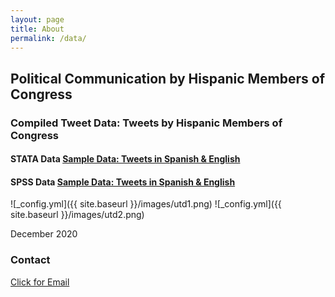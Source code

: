 ```yaml
---
layout: page
title: About
permalink: /data/
---
```


## Political Communication by Hispanic Members of Congress

### Compiled Tweet Data: Tweets by Hispanic Members of Congress

#### STATA Data [Sample Data: Tweets in Spanish & English](/images/EngSpanTweets.dta)

#### SPSS Data [Sample Data: Tweets in Spanish & English](/images/EngSpanTweets.sav)



![_config.yml]({{ site.baseurl }}/images/utd1.png)
![_config.yml]({{ site.baseurl }}/images/utd2.png)

December 2020

### Contact
[Click for Email](mailto:cxg172030@utdallas.edu)
